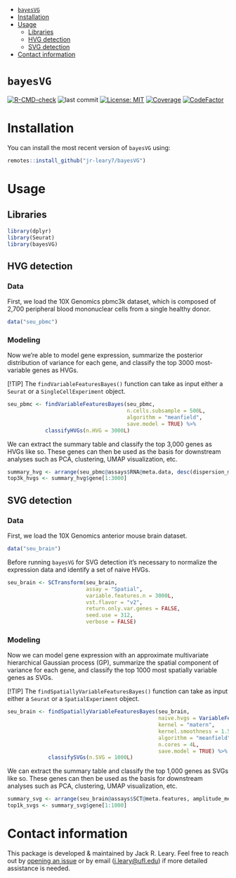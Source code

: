 
- [`bayesVG`](#bayesvg)
- [Installation](#installation)
- [Usage](#usage)
  - [Libraries](#libraries)
  - [HVG detection](#hvg-detection)
  - [SVG detection](#svg-detection)
- [Contact information](#contact-information)

<!-- README.md is generated from README.Rmd. Please edit that file -->

# `bayesVG`

<!-- badges: start -->

[![R-CMD-check](https://github.com/jr-leary7/scLANE/actions/workflows/R-CMD-check.yaml/badge.svg)](https://github.com/jr-leary7/scLANE/actions/workflows/R-CMD-check.yaml)
![last
commit](https://img.shields.io/github/last-commit/jr-leary7/bayesVG/main?color=darkgreen)
[![License:
MIT](https://img.shields.io/badge/License-MIT-yellow.svg)](https://opensource.org/licenses/MIT)
[![Coverage](https://codecov.io/gh/jr-leary7/bayesVG/graph/badge.svg)](https://app.codecov.io/gh/jr-leary7/bayesVG)
[![CodeFactor](https://www.codefactor.io/repository/github/jr-leary7/bayesvg/badge/main)](https://www.codefactor.io/repository/github/jr-leary7/bayesvg/overview/main)
<!-- badges: end -->

# Installation

You can install the most recent version of `bayesVG` using:

``` r
remotes::install_github("jr-leary7/bayesVG")
```

# Usage

## Libraries

``` r
library(dplyr)
library(Seurat)
library(bayesVG)
```

## HVG detection

### Data

First, we load the 10X Genomics pbmc3k dataset, which is composed of
2,700 peripheral blood mononuclear cells from a single healthy donor.

``` r
data("seu_pbmc")
```

### Modeling

Now we’re able to model gene expression, summarize the posterior
distribution of variance for each gene, and classify the top 3000
most-variable genes as HVGs.

\[!TIP\] The `findVariableFeaturesBayes()` function can take as input
either a `Seurat` or a `SingleCellExperiment` object.

``` r
seu_pbmc <- findVariableFeaturesBayes(seu_pbmc, 
                                      n.cells.subsample = 500L, 
                                      algorithm = "meanfield",
                                      save.model = TRUE) %>% 
            classifyHVGs(n.HVG = 3000L)
```

We can extract the summary table and classify the top 3,000 genes as
HVGs like so. These genes can then be used as the basis for downstream
analyses such as PCA, clustering, UMAP visualization, etc.

``` r
summary_hvg <- arrange(seu_pbmc@assays$RNA@meta.data, desc(dispersion_mean))
top3k_hvgs <- summary_hvg$gene[1:3000]
```

## SVG detection

### Data

First, we load the 10X Genomics anterior mouse brain dataset.

``` r
data("seu_brain")
```

Before running `bayesVG` for SVG detection it’s necessary to normalize
the expression data and identify a set of naive HVGs.

``` r
seu_brain <- SCTransform(seu_brain,
                         assay = "Spatial",
                         variable.features.n = 3000L,
                         vst.flavor = "v2",
                         return.only.var.genes = FALSE,
                         seed.use = 312,
                         verbose = FALSE)
```

### Modeling

Now we can model gene expression with an approximate multivariate
hierarchical Gaussian process (GP), summarize the spatial component of
variance for each gene, and classify the top 1000 most spatially
variable genes as SVGs.

\[!TIP\] The `findSpatiallyVariableFeaturesBayes()` function can take as
input either a `Seurat` or a `SpatialExperiment` object.

``` r
seu_brain <- findSpatiallyVariableFeaturesBayes(seu_brain, 
                                                naive.hvgs = VariableFeatures(seu_brain), 
                                                kernel = "matern", 
                                                kernel.smoothness = 1.5, 
                                                algorithm = "meanfield", 
                                                n.cores = 4L, 
                                                save.model = TRUE) %>% 
             classifySVGs(n.SVG = 1000L)
```

We can extract the summary table and classify the top 1,000 genes as
SVGs like so. These genes can then be used as the basis for downstream
analyses such as PCA, clustering, UMAP visualization, etc.

``` r
summary_svg <- arrange(seu_brain@assays$SCT@meta.features, amplitude_mean_rank)
top1k_svgs <- summary_svg$gene[1:1000]
```

# Contact information

This package is developed & maintained by Jack R. Leary. Feel free to
reach out by [opening an
issue](https://github.com/jr-leary7/bayesVG/issues) or by email
(<j.leary@ufl.edu>) if more detailed assistance is needed.
